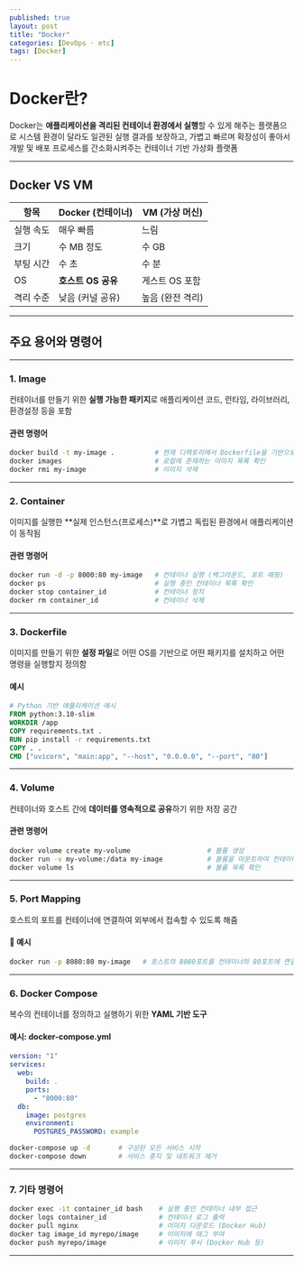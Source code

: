 ```yaml
---
published: true
layout: post
title: "Docker"
categories: [DevOps · etc]
tags: [Docker]
---
```


# Docker란?

Docker는 **애플리케이션을 격리된 컨테이너 환경에서 실행**할 수 있게 해주는 플랫폼으로 시스템 환경이 달라도 일관된 실행 결과를 보장하고, 가볍고 빠르며 확장성이 좋아서 개발 및 배포 프로세스를 간소화시켜주는 컨테이너 기반 가상화 플랫폼

---

## Docker VS VM

| 항목           | Docker (컨테이너)             | VM (가상 머신)                |
|----------------|-------------------------------|-------------------------------|
| 실행 속도      | 매우 빠름                      | 느림                          |
| 크기           | 수 MB 정도                     | 수 GB                         |
| 부팅 시간      | 수 초                          | 수 분                         |
| OS             | **호스트 OS 공유**             | 게스트 OS 포함                |
| 격리 수준      | 낮음 (커널 공유)               | 높음 (완전 격리)              |

---

## 주요 용어와 명령어

---

### 1. Image

컨테이너를 만들기 위한 **실행 가능한 패키지**로 애플리케이션 코드, 런타임, 라이브러리, 환경설정 등을 포함

#### 관련 명령어

```bash
docker build -t my-image .          # 현재 디렉토리에서 Dockerfile을 기반으로 이미지 생성
docker images                       # 로컬에 존재하는 이미지 목록 확인
docker rmi my-image                 # 이미지 삭제
```

---

### 2. Container

이미지를 실행한 **실제 인스턴스(프로세스)**로 가볍고 독립된 환경에서 애플리케이션이 동작됨

#### 관련 명령어

```bash
docker run -d -p 8000:80 my-image   # 컨테이너 실행 (백그라운드, 포트 매핑)
docker ps                           # 실행 중인 컨테이너 목록 확인
docker stop container_id            # 컨테이너 정지
docker rm container_id              # 컨테이너 삭제
```

---

### 3. Dockerfile

이미지를 만들기 위한 **설정 파일**로 어떤 OS를 기반으로 어떤 패키지를 설치하고 어떤 명령을 실행할지 정의함

#### 예시

```dockerfile
# Python 기반 애플리케이션 예시
FROM python:3.10-slim
WORKDIR /app
COPY requirements.txt .
RUN pip install -r requirements.txt
COPY . .
CMD ["uvicorn", "main:app", "--host", "0.0.0.0", "--port", "80"]
```

---

### 4. Volume

컨테이너와 호스트 간에 **데이터를 영속적으로 공유**하기 위한 저장 공간

#### 관련 명령어

```bash
docker volume create my-volume                   # 볼륨 생성
docker run -v my-volume:/data my-image           # 볼륨을 마운트하여 컨테이너 실행
docker volume ls                                 # 볼륨 목록 확인
```

---

### 5. Port Mapping

호스트의 포트를 컨테이너에 연결하여 외부에서 접속할 수 있도록 해줌

#### 🧪 예시

```bash
docker run -p 8080:80 my-image   # 호스트의 8080포트를 컨테이너의 80포트에 연결
```

---

### 6. Docker Compose

복수의 컨테이너를 정의하고 실행하기 위한 **YAML 기반 도구**

#### 예시: docker-compose.yml

```yaml
version: "1"
services:
  web:
    build: .
    ports:
      - "8000:80"
  db:
    image: postgres
    environment:
      POSTGRES_PASSWORD: example
```

```bash
docker-compose up -d       # 구성된 모든 서비스 시작
docker-compose down        # 서비스 중지 및 네트워크 제거
```

---

### 7. 기타 명령어

```bash
docker exec -it container_id bash    # 실행 중인 컨테이너 내부 접근
docker logs container_id             # 컨테이너 로그 출력
docker pull nginx                    # 이미지 다운로드 (Docker Hub)
docker tag image_id myrepo/image     # 이미지에 태그 부여
docker push myrepo/image             # 이미지 푸시 (Docker Hub 등)
```

---
